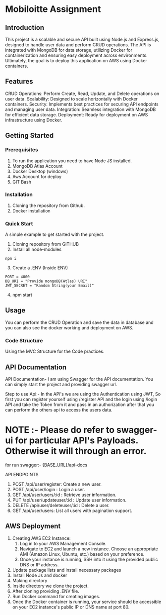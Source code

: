 # Mobiloitte Assignment

## Introduction
<!-- A brief overview of what the project does, its purpose, and its main features. -->
This project is a scalable and secure API built using Node.js and Express.js, designed to handle user data and perform CRUD operations. The API is integrated with MongoDB for data storage, utilizing Docker for containerization and ensuring easy deployment across environments. Ultimately, the goal is to deploy this application on AWS using Docker containers.

## Features
CRUD Operations: Perform Create, Read, Update, and Delete operations on user data.
Scalability: Designed to scale horizontally with Docker containers.
Security: Implements best practices for securing API endpoints and managing user data.
Integration: Seamless integration with MongoDB for efficient data storage.
Deployment: Ready for deployment on AWS infrastructure using Docker.

## Getting Started

### Prerequisites

1. To run the application you need to have Node JS installed.
2. MongoDB Atlas Account
3. Docker Desktop (windows)
4. Aws Account for deploy 
5. GIT Bash

### Installation
1. Cloning the repository from Github.
2. Docker installation

### Quick Start
A simple example to get started with the project.
1. Cloning repository from GITHUB
2. Install all node-modules
```
npm i
```
3. Create a .ENV (Inside ENV)
`````
PORT = 4000
DB_URI = "Provide mongoDB(Atlas) URI"
JWT_SECRET = "Random String(your Email)"
`````
4. npm start

## Usage
You can perform the CRUD Operation and save the data in database and you can also see the docker working and deployment on AWS.

### Code Structure

Using the MVC Structure for the Code practices.

## API Documentation
API Documentation- I am using Swagger for the API documentation. You can simply start the project and 
providing swagger url.

Step to use Api:- In the APi's we are using the Authentication using JWT, So first you can register yourself using /register API and the login using /login API and take the Token from it and pass in an authorization after that you can perform the others api to access the users data.  

# NOTE :- Please do refer to swagger-ui for particular API's Payloads. Otherwise it will through an error.

for run swagger:- {BASE_URL}/api-docs 

API ENDPOINTS
1. POST /api/user/register: Create a new user.
2. POST /api/user/login : Login a user.
2. GET /api/user/users/:id : Retrieve user information.
3. PUT /api/user/updateuser/:id : Update user information.
4. DELETE /api/user/deleteuser/:id : Delete a user.
5. GET /api/user/users: List all users with pagination support.

## AWS Deployment

1. Creating AWS EC2 Instance:
   1. Log in to your AWS Management Console.
   2. Navigate to EC2 and launch a new instance. Choose an appropriate AMI (Amazon Linux, Ubuntu, etc.) based on your preference.
   3. Once your instance is running, SSH into it using the provided public DNS or IP address.
2. Update package lists and install necessary packages
3. Install Node Js and docker  
4. Making directory
5. Inside directory we clone the project.
6. After cloning providing .ENV file.
7. Run Docker command for creating images.
8. Once the Docker container is running, your service should be accessible on your EC2 instance's public IP or DNS name at port 80.